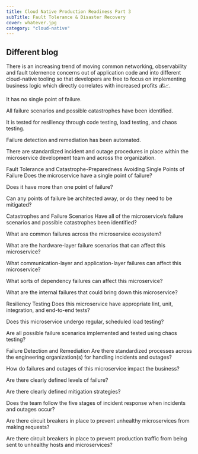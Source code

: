 ```yaml
---
title: Cloud Native Production Readiness Part 3
subTitle: Fault Tolerance & Disaster Recovery
cover: whatever.jpg
category: "cloud-native"
---
```


## Different blog

There is an increasing trend of moving common networking, observability and fault tolernence concerns out of application code and into different cloud-native tooling so that developers are free to focus on implementing business logic which directly correlates with increased profits 💰📈.


It has no single point of failure.

All failure scenarios and possible catastrophes have been identified.

It is tested for resiliency through code testing, load testing, and chaos testing.

Failure detection and remediation has been automated.

There are standardized incident and outage procedures in place within the microservice development team and across the organization.


Fault Tolerance and Catastrophe-Preparedness
Avoiding Single Points of Failure
Does the microservice have a single point of failure?

Does it have more than one point of failure?

Can any points of failure be architected away, or do they need to be mitigated?

Catastrophes and Failure Scenarios
Have all of the microservice’s failure scenarios and possible catastrophes been identified?

What are common failures across the microservice ecosystem?

What are the hardware-layer failure scenarios that can affect this microservice?

What communication-layer and application-layer failures can affect this microservice?

What sorts of dependency failures can affect this microservice?

What are the internal failures that could bring down this microservice?

Resiliency Testing
Does this microservice have appropriate lint, unit, integration, and end-to-end tests?

Does this microservice undergo regular, scheduled load testing?

Are all possible failure scenarios implemented and tested using chaos testing?

Failure Detection and Remediation
Are there standardized processes across the engineering organization(s) for handling incidents and outages?

How do failures and outages of this microservice impact the business?

Are there clearly defined levels of failure?

Are there clearly defined mitigation strategies?

Does the team follow the five stages of incident response when incidents and outages occur?

Are there circuit breakers in place to prevent unhealthy microservices from making requests?

Are there circuit breakers in place to prevent production traffic from being sent to unhealthy hosts and microservices?